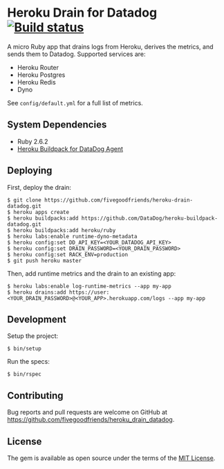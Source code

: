 # Heroku Drain for Datadog [![Build status](https://badge.buildkite.com/194bc494c91e01c19fc754b5c78f792770e707b9ecfd81bae2.svg)](https://buildkite.com/fivegoodfriends/heroku-drain-datadog)

A micro Ruby app that drains logs from Heroku, derives the metrics, and sends them to Datadog. Supported services are:

* Heroku Router
* Heroku Postgres
* Heroku Redis
* Dyno

See `config/default.yml` for a full list of metrics.

## System Dependencies

* Ruby 2.6.2
* [Heroku Buildpack for DataDog Agent](https://github.com/DataDog/heroku-buildpack-datadog.git)

## Deploying

First, deploy the drain:

    $ git clone https://github.com/fivegoodfriends/heroku-drain-datadog.git
    $ heroku apps create
    $ heroku buildpacks:add https://github.com/DataDog/heroku-buildpack-datadog.git
    $ heroku buildpacks:add heroku/ruby
    $ heroku labs:enable runtime-dyno-metadata
    $ heroku config:set DD_API_KEY=<YOUR_DATADOG_API_KEY>
    $ heroku config:set DRAIN_PASSWORD=<YOUR_DRAIN_PASSWORD>
    $ heroku config:set RACK_ENV=production
    $ git push heroku master

Then, add runtime metrics and the drain to an existing app:

    $ heroku labs:enable log-runtime-metrics --app my-app
    $ heroku drains:add https://user:<YOUR_DRAIN_PASSWORD>@<YOUR_APP>.herokuapp.com/logs --app my-app

## Development

Setup the project:

    $ bin/setup

Run the specs:

    $ bin/rspec

## Contributing

Bug reports and pull requests are welcome on GitHub at https://github.com/fivegoodfriends/heroku_drain_datadog.

## License

The gem is available as open source under the terms of the [MIT License](http://opensource.org/licenses/MIT).
